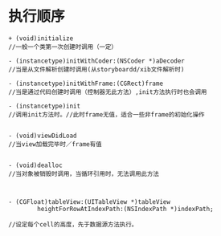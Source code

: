 # 执行顺序

<!-- create time: 2014-10-29 21:59:02  -->

    + (void)initialize   
    //一般一个类第一次创建时调用（一定）
    
    - (instancetype)initWithCoder:(NSCoder *)aDecoder 
    //当是从文件解析创建时调用(从storyboardd/xib文件解析时)
    
    - (instancetype)initWithFrame:(CGRect)frame
    //当是通过代码创建时调用（控制器无此方法）,init方法执行时也会调用
    
    - (instancetype)init
    //调用init方法时。//此时frame无值，适合一些非frame的初始化操作
    
    
    - (void)viewDidLoad
    //当view加载完毕时／frame有值
    
    
    - (void)dealloc
    //当对象被销毁时调用，当循环引用时，无法调用此方法
    
    
    
    - (CGFloat)tableView:(UITableView *)tableView 
            heightForRowAtIndexPath:(NSIndexPath *)indexPath;
            
    //设定每个cell的高度，先于数据源方法执行。
    
    
    